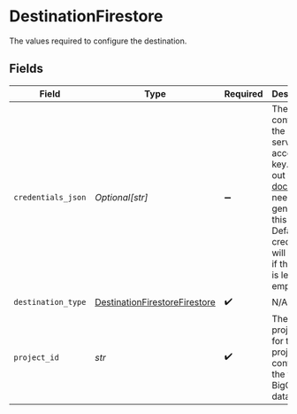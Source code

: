 # DestinationFirestore

The values required to configure the destination.


## Fields

| Field                                                                                                                                                                                                                                          | Type                                                                                                                                                                                                                                           | Required                                                                                                                                                                                                                                       | Description                                                                                                                                                                                                                                    |
| ---------------------------------------------------------------------------------------------------------------------------------------------------------------------------------------------------------------------------------------------- | ---------------------------------------------------------------------------------------------------------------------------------------------------------------------------------------------------------------------------------------------- | ---------------------------------------------------------------------------------------------------------------------------------------------------------------------------------------------------------------------------------------------- | ---------------------------------------------------------------------------------------------------------------------------------------------------------------------------------------------------------------------------------------------- |
| `credentials_json`                                                                                                                                                                                                                             | *Optional[str]*                                                                                                                                                                                                                                | :heavy_minus_sign:                                                                                                                                                                                                                             | The contents of the JSON service account key. Check out the <a href="https://docs.airbyte.io/integrations/destinations/firestore">docs</a> if you need help generating this key. Default credentials will be used if this field is left empty. |
| `destination_type`                                                                                                                                                                                                                             | [DestinationFirestoreFirestore](../../models/shared/destinationfirestorefirestore.md)                                                                                                                                                          | :heavy_check_mark:                                                                                                                                                                                                                             | N/A                                                                                                                                                                                                                                            |
| `project_id`                                                                                                                                                                                                                                   | *str*                                                                                                                                                                                                                                          | :heavy_check_mark:                                                                                                                                                                                                                             | The GCP project ID for the project containing the target BigQuery dataset.                                                                                                                                                                     |